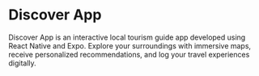 # Discover App
Discover App is an interactive local tourism guide app developed using React Native and Expo. Explore your surroundings with immersive maps, receive personalized recommendations, and log your travel experiences digitally.
